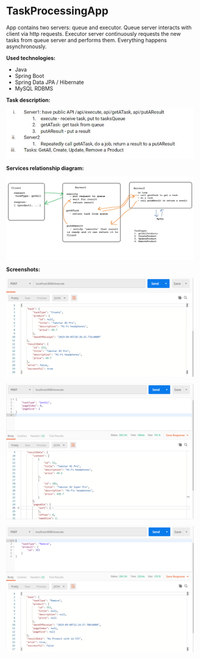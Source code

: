 # TaskProcessingApp
App contains two servers: queue and executor.
Queue server interacts with client via http requests.
Executor server continuously requests the new tasks from queue server and performs them.
Everything happens asynchronously.

**Used technologies:**
* Java
* Spring Boot
* Spring Data JPA / Hibernate
* MySQL RDBMS

**Task description:**
<p align="center"><img src="img/task-desk-1.jpg"></p>

**Services relationship diagram:**
<p align="center"><img src="img/task-desk-2.jpg"></p>

**Screenshots:**
<p align="center"><img src="img/img1.png"></p>
<p align="center"><img src="img/img2.png"></p>
<p align="center"><img src="img/img3.png"></p>
